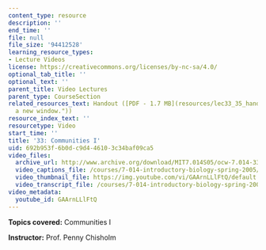 ```yaml
---
content_type: resource
description: ''
end_time: ''
file: null
file_size: '94412528'
learning_resource_types:
- Lecture Videos
license: https://creativecommons.org/licenses/by-nc-sa/4.0/
optional_tab_title: ''
optional_text: ''
parent_title: Video Lectures
parent_type: CourseSection
related_resources_text: Handout ([PDF - 1.7 MB](resources/lec33_35_handout "Open in
  a new window."))
resource_index_text: ''
resourcetype: Video
start_time: ''
title: '33: Communities I'
uid: 692b953f-6b0d-c9d4-4610-3c34baf09ca5
video_files:
  archive_url: http://www.archive.org/download/MIT7.014S05/ocw-7.014-33-04may05-220k.mp4
  video_captions_file: /courses/7-014-introductory-biology-spring-2005/395c58b487555585a49c831e1dbc55fd_GAArnLLlFtQ.vtt
  video_thumbnail_file: https://img.youtube.com/vi/GAArnLLlFtQ/default.jpg
  video_transcript_file: /courses/7-014-introductory-biology-spring-2005/2b1e7f2fdd6a9cbac988340d529ac9ee_GAArnLLlFtQ.pdf
video_metadata:
  youtube_id: GAArnLLlFtQ
---
```


**Topics covered:** Communities I  
  
**Instructor:** Prof. Penny Chisholm

